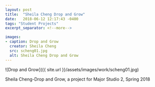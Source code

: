 ```yaml
---
layout: post
title:  "Sheila Cheng Drop and Grow"
date:   2018-06-12 12:17:43 -0400
tags: "Student Projects"
excerpt_separator: <!--more-->

images:
- caption: Drop and Grow
  creator: Sheila Cheng
  src: scheng01.jpg
  alt: Sheila Cheng Drop and Grow
---
```


![Drop and Grow]({{ site.url }}/assets/images/work/scheng01.jpg)

<!--more-->

Sheila Cheng-Drop and Grow, a project for Major Studio 2, Spring 2018